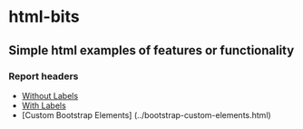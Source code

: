 # html-bits
Simple html examples of features or functionality
---
### Report headers
* [Without Labels](../report-headers-no-labels.html)
* [With Labels](../report-headers.html)
* [Custom Bootstrap Elements] (../bootstrap-custom-elements.html)
